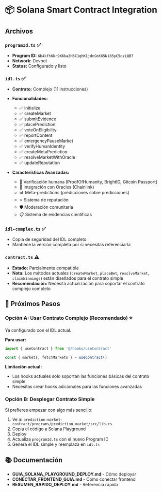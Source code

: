 # 📦 Solana Smart Contract Integration

## Archivos

### `programId.ts` ✅
- **Program ID:** `6b4kfh6kr9X6ka2H5C1qhK1jdnGmX65Ni85pC5qzLQB7`
- **Network:** Devnet
- **Status:** Configurado y listo

### `idl.ts` ✅
- **Contrato:** Complejo (11 instrucciones)
- **Funcionalidades:**
  - ✅ initialize
  - ✅ createMarket  
  - ✅ submitEvidence
  - ✅ placePrediction
  - ✅ voteOnEligibility
  - ✅ reportContent
  - ✅ emergencyPauseMarket
  - ✅ verifyHumanIdentity
  - ✅ createMetaPrediction
  - ✅ resolveMarketWithOracle
  - ✅ updateReputation

- **Características Avanzadas:**
  - 🔐 Verificación humana (ProofOfHumanity, BrightID, Gitcoin Passport)
  - 🔗 Integración con Oracles (Chainlink)
  - 📊 Meta-predictions (predicciones sobre predicciones)
  - ⭐ Sistema de reputación
  - 🛡️ Moderación comunitaria
  - 📋 Sistema de evidencias científicas

### `idl-complex.ts` ✅
- Copia de seguridad del IDL completo
- Mantiene la versión completa por si necesitas referenciarla

### `contract.ts` ⚠️
- **Estado:** Parcialmente compatible
- **Nota:** Los métodos actuales (`createMarket`, `placeBet`, `resolveMarket`, `claimWinnings`) están diseñados para el contrato simple
- **Recomendación:** Necesita actualización para soportar el contrato complejo completo

## 🔄 Próximos Pasos

### Opción A: Usar Contrato Complejo (Recomendado) ⭐
Ya configurado con el IDL actual.

**Para usar:**
```typescript
import { useContract } from '@/hooks/useContract'

const { markets, fetchMarkets } = useContract()
```

**Limitación actual:**
- Los hooks actuales solo soportan las funciones básicas del contrato simple
- Necesitas crear hooks adicionales para las funciones avanzadas

### Opción B: Desplegar Contrato Simple
Si prefieres empezar con algo más sencillo:

1. Ve a: `prediction-market-contract/programs/prediction_market/src/lib.rs`
2. Copia el código a Solana Playground
3. Deploy
4. Actualiza `programId.ts` con el nuevo Program ID
5. Genera el IDL simple y reemplaza en `idl.ts`

## 📚 Documentación

- **GUIA_SOLANA_PLAYGROUND_DEPLOY.md** - Cómo deployar
- **CONECTAR_FRONTEND_GUIA.md** - Cómo conectar frontend
- **RESUMEN_RAPIDO_DEPLOY.md** - Referencia rápida

